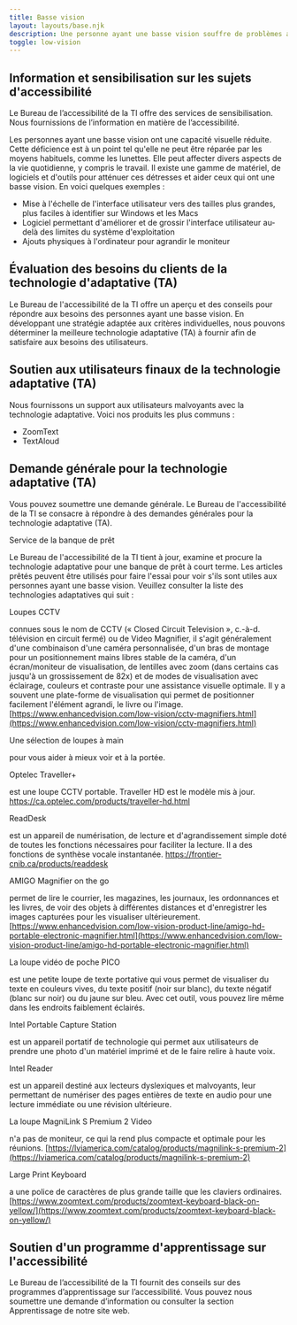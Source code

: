 ```yaml
---
title: Basse vision
layout: layouts/base.njk
description: Une personne ayant une basse vision souffre de problèmes allant d'une légère réduction de l'acuité visuelle à la cécité totale. Un employé à l'acuité visuelle réduite n'a peut-être besoin que images à l'écran d'ordinateur de taille raisonnable ou qu'elles soient agrandies. Aussi, faudra-t-il sans doute apporter des modifications à l'endroit où se trouve son ordinateur de bureau ou lui fournir des appareils complémentaires qui agrandiront l'image à l'écran.
toggle: low-vision
---
```


## Information et sensibilisation sur les sujets d'accessibilité

Le Bureau de l’accessibilité de la TI offre des services de sensibilisation. Nous fournissions de l’information en matière de l’accessibilité.

Les personnes ayant une basse vision ont une capacité visuelle réduite. Cette déficience est à un point tel qu'elle ne peut être réparée par les moyens habituels, comme les lunettes. Elle peut affecter divers aspects de la vie quotidienne, y compris le travail. Il existe une gamme de matériel, de logiciels et d'outils pour atténuer ces détresses et aider ceux qui ont une basse vision. En voici quelques exemples :

- Mise à l'échelle de l'interface utilisateur vers des tailles plus grandes, plus faciles à identifier sur Windows et les Macs
- Logiciel permettant d'améliorer et de grossir l'interface utilisateur au-delà des limites du système d'exploitation
- Ajouts physiques à l'ordinateur pour agrandir le moniteur

## Évaluation des besoins du clients de la technologie d'adaptative (TA)

Le Bureau de l'accessibilité de la TI offre un aperçu et des conseils pour répondre aux besoins des personnes ayant une basse vision. En développant une stratégie adaptée aux critères individuelles, nous pouvons déterminer la meilleure technologie adaptative (TA) à fournir afin de satisfaire aux besoins des utilisateurs.

## Soutien aux utilisateurs finaux de la technologie adaptative (TA)

Nous fournissons un support aux utilisateurs malvoyants avec la technologie adaptative. Voici nos produits les plus communs :

- ZoomText
- TextAloud

## Demande générale pour la technologie adaptative (TA)

Vous pouvez soumettre une demande générale. Le Bureau de l'accessibilité de la TI se consacre à répondre à des demandes générales pour la technologie adaptative (TA).

Service de la banque de prêt

Le Bureau de l'accessibilité de la TI tient à jour, examine et procure la technologie adaptative pour une banque de prêt à court terme. Les articles prêtés peuvent être utilisés pour faire l'essai pour voir s'ils sont utiles aux personnes ayant une basse vision. Veuillez consulter la liste des technologies adaptatives qui suit :

Loupes CCTV

connues sous le nom de CCTV (« Closed Circuit Television », c.-à-d. télévision en circuit fermé) ou de Video Magnifier, il s'agit généralement d'une combinaison d'une caméra personnalisée, d'un bras de montage pour un positionnement mains libres stable de la caméra, d'un écran/moniteur de visualisation, de lentilles avec zoom (dans certains cas jusqu'à un grossissement de 82x) et de modes de visualisation avec éclairage, couleurs et contraste pour une assistance visuelle optimale. Il y a souvent une plate-forme de visualisation qui permet de positionner facilement l'élément agrandi, le livre ou l'image. [https://www.enhancedvision.com/low-vision/cctv-magnifiers.html](https://www.enhancedvision.com/low-vision/cctv-magnifiers.html)

Une sélection de loupes à main

pour vous aider à mieux voir et à la portée.

Optelec Traveller+

est une loupe CCTV portable. Traveller HD est le modèle mis à jour. https://ca.optelec.com/products/traveller-hd.html

ReadDesk

est un appareil de numérisation, de lecture et d'agrandissement simple doté de toutes les fonctions nécessaires pour faciliter la lecture. Il a des fonctions de synthèse vocale instantanée. https://frontier-cnib.ca/products/readdesk

AMIGO Magnifier on the go

permet de lire le courrier, les magazines, les journaux, les ordonnances et les livres, de voir des objets à différentes distances et d'enregistrer les images capturées pour les visualiser ultérieurement. [https://www.enhancedvision.com/low-vision-product-line/amigo-hd-portable-electronic-magnifier.html](https://www.enhancedvision.com/low-vision-product-line/amigo-hd-portable-electronic-magnifier.html)

La loupe vidéo de poche PICO

est une petite loupe de texte portative qui vous permet de visualiser du texte en couleurs vives, du texte positif (noir sur blanc), du texte négatif (blanc sur noir) ou du jaune sur bleu. Avec cet outil, vous pouvez lire même dans les endroits faiblement éclairés.

Intel Portable Capture Station

est un appareil portatif de technologie qui permet aux utilisateurs de prendre une photo d'un matériel imprimé et de le faire relire à haute voix.

Intel Reader

est un appareil destiné aux lecteurs dyslexiques et malvoyants, leur permettant de numériser des pages entières de texte en audio pour une lecture immédiate ou une révision ultérieure.

La loupe MagniLink S Premium 2 Video

n'a pas de moniteur, ce qui la rend plus compacte et optimale pour les réunions. [https://lviamerica.com/catalog/products/magnilink-s-premium-2](https://lviamerica.com/catalog/products/magnilink-s-premium-2)

Large Print Keyboard

a une police de caractères de plus grande taille que les claviers ordinaires. [https://www.zoomtext.com/products/zoomtext-keyboard-black-on-yellow/](https://www.zoomtext.com/products/zoomtext-keyboard-black-on-yellow/)

## Soutien d'un programme d'apprentissage sur l'accessibilité

Le Bureau de l’accessibilité de la TI fournit des conseils sur des programmes d’apprentissage sur l’accessibilité. Vous pouvez nous soumettre une demande d’information ou consulter la section Apprentissage de notre site web.
